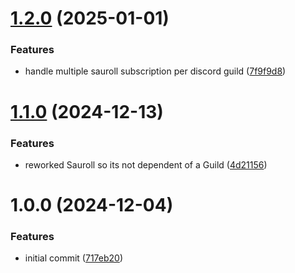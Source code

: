 # [1.2.0](https://github.com/MathisEngels/tnl-discord-api/compare/v1.1.0...v1.2.0) (2025-01-01)


### Features

* handle multiple sauroll subscription per discord guild ([7f9f9d8](https://github.com/MathisEngels/tnl-discord-api/commit/7f9f9d820bbf7be92a1105561e40a97390722d24))

# [1.1.0](https://github.com/MathisEngels/tnl-discord-api/compare/v1.0.0...v1.1.0) (2024-12-13)


### Features

* reworked Sauroll so its not dependent of a Guild ([4d21156](https://github.com/MathisEngels/tnl-discord-api/commit/4d21156cd8f0e74977fa3b733af04465e99d810f))

# 1.0.0 (2024-12-04)


### Features

* initial commit ([717eb20](https://github.com/MathisEngels/tnl-discord-api/commit/717eb206efff35560806a47fc6755ed197694eaf))
